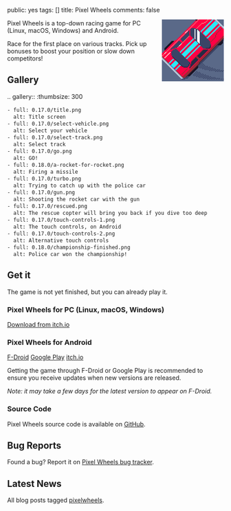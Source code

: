 public: yes
tags: []
title: Pixel Wheels
comments: false

<div style="float: right; margin-left: 6px"><img src="icon.png"></div>

Pixel Wheels is a top-down racing game for PC (Linux, macOS, Windows) and Android.

Race for the first place on various tracks. Pick up bonuses to boost your position or slow down competitors!

## Gallery

.. gallery::
    :thumbsize: 300

    - full: 0.17.0/title.png
      alt: Title screen
    - full: 0.17.0/select-vehicle.png
      alt: Select your vehicle
    - full: 0.17.0/select-track.png
      alt: Select track
    - full: 0.17.0/go.png
      alt: GO!
    - full: 0.18.0/a-rocket-for-rocket.png
      alt: Firing a missile
    - full: 0.17.0/turbo.png
      alt: Trying to catch up with the police car
    - full: 0.17.0/gun.png
      alt: Shooting the rocket car with the gun
    - full: 0.17.0/rescued.png
      alt: The rescue copter will bring you back if you dive too deep
    - full: 0.17.0/touch-controls-1.png
      alt: The touch controls, on Android
    - full: 0.17.0/touch-controls-2.png
      alt: Alternative touch controls
    - full: 0.18.0/championship-finished.png
      alt: Police car won the championship!

## Get it

The game is not yet finished, but you can already play it.

### Pixel Wheels for PC (Linux, macOS, Windows)

<a href="https://agateau.itch.io/pixelwheels" class="dl-button">Download from itch.io</a>

### Pixel Wheels for Android

<a href="https://f-droid.org/fr/packages/com.agateau.tinywheels.android/" class="dl-button">F-Droid</a>
<a href="https://play.google.com/apps/testing/com.agateau.tinywheels.android" class="dl-button">Google Play</a>
<a href="https://agateau.itch.io/pixelwheels" class="dl-button">itch.io</a>

Getting the game through F-Droid or Google Play is recommended to ensure you receive updates when new versions are released.

*Note: it may take a few days for the latest version to appear on F-Droid.*

### Source Code

Pixel Wheels source code is available on [GitHub](https://github.com/agateau/pixelwheels).

## Bug Reports

Found a bug? Report it on [Pixel Wheels bug tracker](https://github.com/agateau/pixelwheels/issues).

## Latest News

All blog posts tagged [pixelwheels](/tags/pixelwheels).
